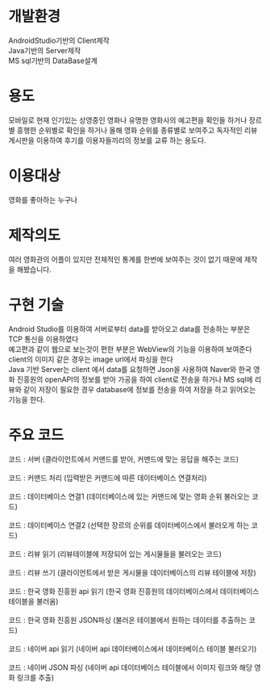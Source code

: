 # 개발환경
AndroidStudio기반의 Client제작<br>
Java기반의 Server제작<br>
MS sql기반의 DataBase설계

# 용도
  모바일로 현재 인기있는 상영중인 영화나 유명한 영화사의 예고편을 확인들 하거나 장르별 흥행한 순위별로 확인을 하거나 올해 영화 순위를 종류별로 보여주고 독자적인 리뷰 게시판을 이용하여 후기를 이용자들끼리의 정보를 교류 하는 용도다.

# 이용대상 
  영화를 좋아하는 누구나

# 제작의도
  여러 영화관의 어플이 있지만 전체적인 통계를 한번에 보여주는 것이 없기 때문에 제작을 해봤습니다.
  
# 구현 기술
  Android Studio를 이용하여 서버로부터 data를 받아오고 data를 전송하는 부분은 TCP 통신을 이용하였다<br>
  예고편과 같이 웹으로 보는것이 편한 부분은 WebView의 기능을 이용하여 보여준다 <br>
  client의 이미지 같은 경우는 image url에서 파싱을 한다<br>
  Java 기반 Server는 client 에서 data를 요청하면 Json을 사용하여 Naver와 한국 영화 진흥원의 openAPI의 정보를 받아 가공을 하여 client로 전송을 하거나 MS sql에 리뷰와 같이 저장이 필요한 경우 database에 정보를 전송을 하여 저장을 하고 읽어오는 기능을 한다.
  
# 주요 코드
  코드 : 서버 (클라이언트에서 커맨드를 받아, 커맨드에 맞는 응답을 해주는 코드)<br>
  <br>코드 : 커맨드 처리 (입력받은 커맨드에 따른 데이터베이스 연결처리)<br>
  <br>코드 : 데이터베이스 연결1 (데이터베이스에 있는 커맨드에 맞는 영화 순위 불러오는 코드)<br>
  <br>코드 : 데이터베이스 연결2 (선택한 장르의 순위를 데이터베이스에서 불러오게 하는 코드)<br>
  <br>코드 : 리뷰 읽기 (리뷰테이블에 저장되어 있는 게시물들을 불러오는 코드)<br>
  <br>코드 : 리뷰 쓰기 (클라이언트에서 받은 게시물을 데이터베이스의 리뷰 테이블에 저장)<br>
  <br>코드 : 한국 영화 진흥원 api 읽기 (한국 영화 진흥원의 데이터베이스에서 데이터베이스 테이블을 불러옴)<br>
  <br>코드 : 한국 영화 진흥원 JSON파싱 (불러온 테이블에서 원하는 데이터를 추출하는 코드)<br>
  <br>코드 : 네이버 api 읽기 (네이버 api 데이터베이스에서 데이터베이스 테이블 불러오기)<br>
  <br>코드 : 네이버 JSON 파싱 (네이버 api 데이터베이스 테이블에서 이미지 링크와 해당 영화 링크를 추출)<br> 
